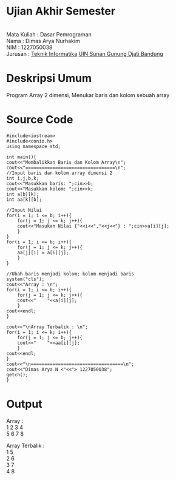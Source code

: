 # Ujian Akhir Semester
<br>Mata Kuliah	: Dasar Pemrograman
<br>Nama	: Dimas Arya Nurhakim
<br>NIM		: 1227050038
<br>Jurusan	: [Teknik Informatika](http://if.uinsgd.ac.id/) [UIN Sunan Gunung Djati Bandung](https://uinsgd.ac.id/)

# Deskripsi Umum
Program Array 2 dimensi, Menukar baris dan kolom sebuah array
  
# Source Code
	#include<iostream>
	#include<conio.h>
	using namespace std;

	int main(){
	cout<<"Membalikkan Baris dan Kolom Array\n";
	cout<<"=================================\n";	
	//Input baris dan kolom array dimensi 2
    int i,j,b,k;
	cout<<"Masukkan baris: ";cin>>b;
	cout<<"Masukkan kolom: ";cin>>k;
    int a[b][k];
    int aa[k][b];
    
	//Input Nilai
	for(i = 1; i <= b; i++){    
		for(j = 1; j <= k; j++){      
		cout<<"Masukan Nilai {"<<i<<","<<j<<"} : ";cin>>a[i][j];    
		}
	}
	for(i = 1; i <= b; i++){    
		for(j = 1; j <= k; j++){              
		aa[j][i] = a[i][j];    
		}
	}
	
	//Ubah baris menjadi kolom; kolom menjadi baris
	system("cls");
	cout<<"Array : \n";
	for(i = 1; i <= b; i++){
		for(j = 1; j <= k; j++){        
		cout<<"    "<<a[i][j];
		}  
	cout<<endl;
	}
	
	cout<<"\nArray Terbalik : \n";
	for(i = 1; i <= k; i++){
		for(j = 1; j <= b; j++){        
		cout<<"    "<<aa[i][j];
		}  
	cout<<endl;
	}
	cout<<"\n==================================\n";
	cout<<"Dimas Arya N <"<<"> 1227050038";
   	getch();
	}
  
# Output
  Array :
  <br>1    2    3    4
  <br>5    6    7    8

  Array Terbalik :
  <br>1    5
  <br>2    6
  <br>3    7
  <br>4    8
